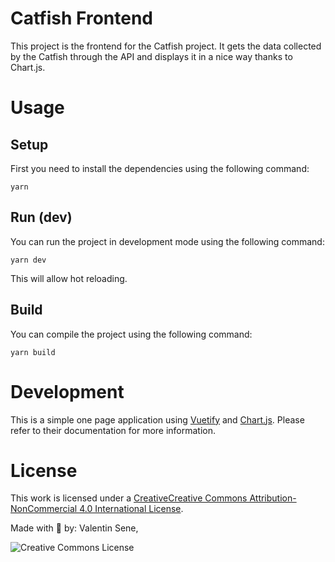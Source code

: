 # Catfish Frontend
This project is the frontend for the Catfish project.
It gets the data collected by the Catfish through the API and displays it in a nice way thanks to Chart.js.

# Usage
## Setup
First you need to install the dependencies using the following command:
```
yarn
```

## Run (dev)
You can run the project in development mode using the following command:
```
yarn dev
```
This will allow hot reloading.

## Build
You can compile the project using the following command:
```
yarn build
```

# Development
This is a simple one page application using [Vuetify](https://vuetifyjs.com/) and [Chart.js](https://vue-chartjs.org/guide/). Please refer to their documentation for more information.

# License
This work is licensed under a [CreativeCreative Commons Attribution-NonCommercial 4.0 International License](http://creativecommons.org/licenses/by-nc/4.0/).

[//]: <> (TODO: Add your names below 😉)
Made with 💖 by: Valentin Sene,

![Creative Commons License](https://i.creativecommons.org/l/by-nc/4.0/88x31.png "Creative Commons License")

